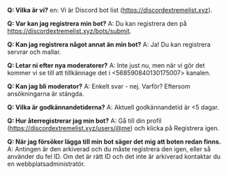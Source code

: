 **Q: Vilka är vi?** en: Vi är Discord bot list (<https://discordextremelist.xyz>).

**Q: Var kan jag registrera min bot?** A: Du kan registrera den på <https://discordextremelist.xyz/bots/submit>.

**Q: Kan jag registrera något annat än min bot?** A: Ja! Du kan registrera servrar och mallar.

**Q: Letar ni efter nya moderatorer?** A: Inte just nu, men när vi gör det kommer vi se till att tillkännage det i <568590840130175007> kanalen.

**Q: Kan jag bli moderator?** A: Enkelt svar - nej. Varför? Eftersom ansökningarna är stängda.

**Q: Vilka är godkännandetiderna?** A: Aktuell godkännandetid är <5 dagar.

**Q: Hur återregistrerar jag min bot?** A: Gå till din profil (<https://discordextremelist.xyz/users/@me>) och klicka på Registrera igen.

**Q: När jag försöker lägga till min bot säger det mig att boten redan finns.** A: Antingen är den arkiverad och du måste registrera den igen, eller så använder du fel ID. Om det är rätt ID och det inte är arkiverad kontaktar du en webbplatsadministratör.